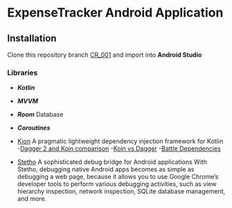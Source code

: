 # ExpenseTracker Android Application

## Installation
Clone this repository branch [CR_001](https://github.com/lakmalz/ExpenseTracker/tree/CR_001) and import into **Android Studio**

### Libraries
- ***Kotlin***
- ***MVVM***
- ***Room*** Database
- ***Coroutines***

- [Kion](https://insert-koin.io/) A pragmatic lightweight dependency injection framework for Kotlin
  -[Dagger 2 and Koin comparison](https://medium.com/mobile-app-development-publication/dagger-2-and-koin-comparison-4223dae9725d)
  -[Koin vs Dagger](https://blog.usejournal.com/android-koin-with-mvvm-and-retrofit-e040e4e15f9d)
  -[Battle Dependencies](https://medium.com/@lukmagayoarizky/battle-between-dagger-and-koin-in-android-development-9988893ca6c)

- [Stetho](http://facebook.github.io/stetho/) A sophisticated debug bridge for Android applications
  With Stetho, debugging native Android apps becomes as simple as debugging a web page,
  because it allows you to use Google Chrome’s developer tools to perform various debugging activities,
  such as view hierarchy inspection, network inspection, SQLite database management, and more.




